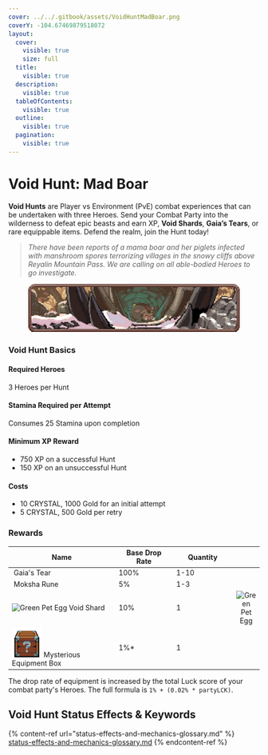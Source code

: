 ```yaml
---
cover: ../../.gitbook/assets/VoidHuntMadBoar.png
coverY: -104.67469879518072
layout:
  cover:
    visible: true
    size: full
  title:
    visible: true
  description:
    visible: true
  tableOfContents:
    visible: true
  outline:
    visible: true
  pagination:
    visible: true
---
```


# Void Hunt: Mad Boar

**Void Hunts** are Player vs Environment (PvE) combat experiences that can be undertaken with three Heroes. Send your Combat Party into the wilderness to defeat epic beasts and earn XP, **Void Shards**, **Gaia’s Tears**, or rare equippable items. Defend the realm, join the Hunt today!

> _There have been reports of a mama boar and her piglets infected with manshroom spores terrorizing villages in the snowy cliffs above Reyalin Mountain Pass. We are calling on all able-bodied Heroes to go investigate._

<figure><img src="../../.gitbook/assets/image.png" alt=""><figcaption></figcaption></figure>

### Void Hunt Basics

#### Required Heroes

3 Heroes per Hunt

#### Stamina Required per Attempt

Consumes 25 Stamina upon completion

#### Minimum XP Reward

* 750 XP on a successful Hunt
* 150 XP on an unsuccessful Hunt

#### Costs

* 10 CRYSTAL, 1000 Gold for an initial attempt
* 5 CRYSTAL, 500 Gold per retry

### Rewards

<table><thead><tr><th width="372.44245696361145">Name</th><th width="184">Base Drop Rate</th><th width="170">Quantity</th><th data-hidden align="center"></th></tr></thead><tbody><tr><td><img src="https://defi-kingdoms.b-cdn.net/art-assets/items/gaias-tear.png" alt="" data-size="original"> Gaia's Tear</td><td>100%</td><td>1-10</td><td align="center"></td></tr><tr><td><img src="https://defi-kingdoms.b-cdn.net/art-assets/items/moksha-rune.gif" alt="" data-size="original"> Moksha Rune</td><td>5%</td><td>1-3</td><td align="center"></td></tr><tr><td><img src="https://defi-kingdoms.b-cdn.net/art-assets/items/void.gif" alt="Green Pet Egg"> Void Shard</td><td>10%</td><td>1</td><td align="center"><img src="https://defi-kingdoms.b-cdn.net/art-assets/items/pet-egg-green.png" alt="Green Pet Egg"></td></tr><tr><td><img src="../../.gitbook/assets/equipment_box_small.gif" alt="" data-size="original"> Mysterious Equipment Box</td><td>1%*</td><td>1</td><td align="center"></td></tr></tbody></table>

The drop rate of equipment is increased by the total Luck score of your combat party's Heroes. The full formula is `1% + (0.02% * partyLCK)`.

## Void Hunt Status Effects & Keywords

{% content-ref url="status-effects-and-mechanics-glossary.md" %}
[status-effects-and-mechanics-glossary.md](status-effects-and-mechanics-glossary.md)
{% endcontent-ref %}
